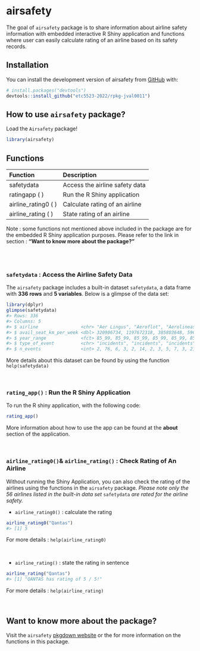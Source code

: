
<!-- README.md is generated from README.Rmd. Please edit that file -->

# airsafety

<!-- badges: start -->
<!-- badges: end -->

The goal of `airsafety` package is to share information about airline
safety information with embedded interactive R Shiny application and
functions where user can easily calculate rating of an airline based on
its safety records.

## Installation

You can install the development version of airsafety from
[GitHub](https://github.com/) with:

``` r
# install.packages("devtools")
devtools::install_github("etc5523-2022/rpkg-jval0011")
```

## How to use `airsafety` package?

Load the `Airsafety` package!

``` r
library(airsafety)
```

## Functions

<table class="table table-striped table-hover table-condensed" style="width: auto !important; margin-left: auto; margin-right: auto;">
<thead>
<tr>
<th style="text-align:left;">
Function
</th>
<th style="text-align:left;">
Description
</th>
</tr>
</thead>
<tbody>
<tr>
<td style="text-align:left;">
safetydata
</td>
<td style="text-align:left;">
Access the airline safety data
</td>
</tr>
<tr>
<td style="text-align:left;">
ratingapp ( )
</td>
<td style="text-align:left;">
Run the R Shiny application
</td>
</tr>
<tr>
<td style="text-align:left;">
airline_rating0 ( )
</td>
<td style="text-align:left;">
Calculate rating of an airline
</td>
</tr>
<tr>
<td style="text-align:left;">
airline_rating ( )
</td>
<td style="text-align:left;">
State rating of an airline
</td>
</tr>
</tbody>
</table>

Note : some functions not mentioned above included in the package are
for the embedded R Shiny application purposes. Please refer to the link
in section : **“Want to know more about the package?”**

<br> <br>

### `safetydata` : Access the Airline Safety Data

The `airsafety` package includes a built-in dataset `safetydata`, a data
frame with **336 rows** and **5 variables**. Below is a glimpse of the
data set:

``` r
library(dplyr)
glimpse(safetydata)
#> Rows: 336
#> Columns: 5
#> $ airline                <chr> "Aer Lingus", "Aeroflot", "Aerolineas Argentina…
#> $ avail_seat_km_per_week <dbl> 320906734, 1197672318, 385803648, 596871813, 18…
#> $ year_range             <fct> 85_99, 85_99, 85_99, 85_99, 85_99, 85_99, 85_99…
#> $ type_of_event          <chr> "incidents", "incidents", "incidents", "inciden…
#> $ n_events               <int> 2, 76, 6, 3, 2, 14, 2, 3, 5, 7, 3, 21, 1, 5, 4,…
```

More details about this dataset can be found by using the function
`help(safetydata)`

<br>

### `rating_app()` : Run the R Shiny Application

To run the R shiny application, with the following code:

``` r
rating_app()
```

More information about how to use the app can be found at the **about**
section of the application.

<br>

### `airline_rating0()`& `airline_rating()` : Check Rating of An Airline

Without running the Shiny Application, you can also check the rating of
the airlines using the functions in the `airsafety` package. *Please
note only the 56 airlines listed in the built-in data set* `safetydata`
*are rated for the airline safety.*

-   `airline_rating0()` : calculate the rating

``` r
airline_rating0("Qantas")
#> [1] 5
```

For more details : `help(airline_rating0)`

<br>

-   `airline_rating()` : state the rating in sentence

``` r
airline_rating("Qantas")
#> [1] "QANTAS has rating of 5 / 5!"
```

For more details : `help(airline_rating)`

<br>

## Want to know more about the package?

Visit the `airsafety` [pkgdown
website](https://etc5523-2022.github.io/rpkg-jval0011/) or the for more
information on the functions in this package.
